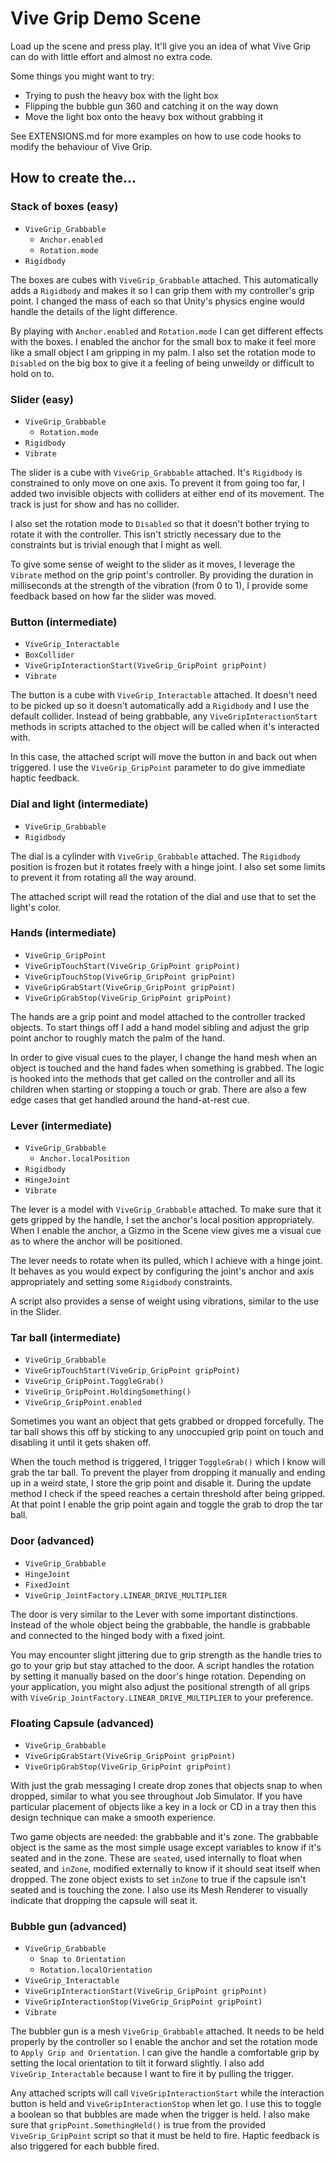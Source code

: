 # Vive Grip Demo Scene

Load up the scene and press play. It'll give you an idea of what Vive Grip can do with little effort and almost no extra code.

Some things you might want to try:

- Trying to push the heavy box with the light box
- Flipping the bubble gun 360 and catching it on the way down
- Move the light box onto the heavy box without grabbing it

See EXTENSIONS.md for more examples on how to use code hooks to modify the behaviour of Vive Grip.

## How to create the...

### Stack of boxes (easy)

- `ViveGrip_Grabbable`
  - `Anchor.enabled`
  - `Rotation.mode`
- `Rigidbody`

The boxes are cubes with `ViveGrip_Grabbable` attached. This automatically adds a `Rigidbody` and makes it so I can grip them with my controller's grip point. I changed the mass of each so that Unity's physics engine would handle the details of the Iight difference.

By playing with `Anchor.enabled` and `Rotation.mode` I can get different effects with the boxes. I enabled the anchor for the small box to make it feel more like a small object I am gripping in my palm. I also set the rotation mode to `Disabled` on the big box to give it a feeling of being unweildy or difficult to hold on to.

### Slider (easy)

- `ViveGrip_Grabbable`
  - `Rotation.mode`
- `Rigidbody`
- `Vibrate`

The slider is a cube with `ViveGrip_Grabbable` attached. It's `Rigidbody` is constrained to only move on one axis. To prevent it from going too far, I added two invisible objects with colliders at either end of its movement. The track is just for show and has no collider.

I also set the rotation mode to `Disabled` so that it doesn't bother trying to rotate it with the controller. This isn't strictly necessary due to the constraints but is trivial enough that I might as well.

To give some sense of weight to the slider as it moves, I leverage the `Vibrate` method on the grip point's controller. By providing the duration in milliseconds at the strength of the vibration (from 0 to 1), I provide some feedback based on how far the slider was moved.

### Button (intermediate)

- `ViveGrip_Interactable`
- `BoxCollider`
- `ViveGripInteractionStart(ViveGrip_GripPoint gripPoint)`
- `Vibrate`

The button is a cube with `ViveGrip_Interactable` attached. It doesn't need to be picked up so it doesn't automatically add a `Rigidbody` and I use the default collider. Instead of being grabbable, any `ViveGripInteractionStart` methods in scripts attached to the object will be called when it's interacted with.

In this case, the attached script will move the button in and back out when triggered. I use the `ViveGrip_GripPoint` parameter to do give immediate haptic feedback.

### Dial and light (intermediate)

- `ViveGrip_Grabbable`
- `Rigidbody`

The dial is a cylinder with `ViveGrip_Grabbable` attached. The `Rigidbody` position is frozen but it rotates freely with a hinge joint. I also set some limits to prevent it from rotating all the way around.

The attached script will read the rotation of the dial and use that to set the light's color.

### Hands (intermediate)

- `ViveGrip_GripPoint`
- `ViveGripTouchStart(ViveGrip_GripPoint gripPoint)`
- `ViveGripTouchStop(ViveGrip_GripPoint gripPoint)`
- `ViveGripGrabStart(ViveGrip_GripPoint gripPoint)`
- `ViveGripGrabStop(ViveGrip_GripPoint gripPoint)`

The hands are a grip point and model attached to the controller tracked objects. To start things off I add a hand model sibling and adjust the grip point anchor to roughly match the palm of the hand.

In order to give visual cues to the player, I change the hand mesh when an object is touched and the hand fades when something is grabbed. The logic is hooked into the methods that get called on the controller and all its children when starting or stopping a touch or grab. There are also a few edge cases that get handled around the hand-at-rest cue.

### Lever (intermediate)

- `ViveGrip_Grabbable`
  - `Anchor.localPosition`
- `Rigidbody`
- `HingeJoint`
- `Vibrate`

The lever is a model with `ViveGrip_Grabbable` attached. To make sure that it gets gripped by the handle, I set the anchor's local position appropriately. When I enable the anchor, a Gizmo in the Scene view gives me a visual cue as to where the anchor will be positioned.

The lever needs to rotate when its pulled, which I achieve with a hinge joint. It behaves as you would expect by configuring the joint's anchor and axis appropriately and setting some `Rigidbody` constraints.

A script also provides a sense of weight using vibrations, similar to the use in the Slider.

### Tar ball (intermediate)

- `ViveGrip_Grabbable`
- `ViveGripTouchStart(ViveGrip_GripPoint gripPoint)`
- `ViveGrip_GripPoint.ToggleGrab()`
- `ViveGrip_GripPoint.HoldingSomething()`
- `ViveGrip_GripPoint.enabled`

Sometimes you want an object that gets grabbed or dropped forcefully. The tar ball shows this off by sticking to any unoccupied grip point on touch and disabling it until it gets shaken off.

When the touch method is triggered, I trigger `ToggleGrab()` which I know will grab the tar ball. To prevent the player from dropping it manually and ending up in a weird state, I store the grip point and disable it. During the update method I check if the speed reaches a certain threshold after being gripped. At that point I enable the grip point again and toggle the grab to drop the tar ball.

### Door (advanced)

- `ViveGrip_Grabbable`
- `HingeJoint`
- `FixedJoint`
- `ViveGrip_JointFactory.LINEAR_DRIVE_MULTIPLIER`

The door is very similar to the Lever with some important distinctions. Instead of the whole object being the grabbable, the handle is grabbable and connected to the hinged body with a fixed joint.

You may encounter slight jittering due to grip strength as the handle tries to go to your grip but stay attached to the door. A script handles the rotation by setting it manually based on the door's hinge rotation. Depending on your application, you might also adjust the positional strength of all grips with `ViveGrip_JointFactory.LINEAR_DRIVE_MULTIPLIER` to your preference.

### Floating Capsule (advanced)

- `ViveGrip_Grabbable`
- `ViveGripGrabStart(ViveGrip_GripPoint gripPoint)`
- `ViveGripGrabStop(ViveGrip_GripPoint gripPoint)`

With just the grab messaging I create drop zones that objects snap to when dropped, similar to what you see throughout Job Simulator. If you have particular placement of objects like a key in a lock or CD in a tray then this design technique can make a smooth experience.

Two game objects are needed: the grabbable and it's zone. The grabbable object is the same as the most simple usage except variables to know if it's seated and in the zone. These are `seated`, used internally to float when seated, and `inZone`, modified externally to know if it should seat itself when dropped. The zone object exists to set `inZone` to true if the capsule isn't seated and is touching the zone. I also use its Mesh Renderer to visually indicate that dropping the capsule will seat it.

### Bubble gun (advanced)

- `ViveGrip_Grabbable`
  - `Snap to Orientation`
  - `Rotation.localOrientation`
- `ViveGrip_Interactable`
- `ViveGripInteractionStart(ViveGrip_GripPoint gripPoint)`
- `ViveGripInteractionStop(ViveGrip_GripPoint gripPoint)`
- `Vibrate`

The bubbler gun is a mesh `ViveGrip_Grabbable` attached. It needs to be held properly by the controller so I enable the anchor and set the rotation mode to `Apply Grip and Orientation`. I can give the handle a comfortable grip by setting the local orientation to tilt it forward slightly. I also add `ViveGrip_Interactable` because I want to fire it by pulling the trigger.

Any attached scripts will call `ViveGripInteractionStart` while the interaction button is held and `ViveGripInteractionStop` when let go. I use this to toggle a boolean so that bubbles are made when the trigger is held. I also make sure that `gripPoint.SomethingHeld()` is true from the provided `ViveGrip_GripPoint` script so that it must be held to fire. Haptic feedback is also triggered for each bubble fired.
